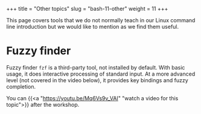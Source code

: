 +++
title = "Other topics"
slug = "bash-11-other"
weight = 11
+++

This page covers tools that we do not normally teach in our Linux command line introduction but we would
like to mention as we find them useful.

# Fuzzy finder

Fuzzy finder `fzf` is a third-party tool, not installed by default. With basic usage, it does interactive
processing of standard input. At a more advanced level (not covered in the video below), it provides key
bindings and fuzzy completion.

<!-- **Update (2020-June-25)**: On the training cluster, the path to `fzf` has changed -- you can now load it with: -->

<!-- ``` -->
<!-- source ~user120/shared/fzf/.fzf.bash -->
<!-- ``` -->

<!-- ```sh -->
<!-- $ source /project/shared/fzf/.fzf.bash     # each user in each shell or put it into your ~/.bashrc -->
<!-- $ fzf -->
<!-- $ nano $(fzf --height 40%) -->
<!-- $ kill -9 `/bin/ps aux | fzf | awk '{print $2}'` -->
<!-- $ e `find ~/Documents/ -type f | fzf` -->
<!-- ``` -->

<!-- 11-fzf.mkv -->
<!-- {{< yt Mq6Vs9v_VAI 63 >}} -->
You can {{<a "https://youtu.be/Mq6Vs9v_VAI" "watch a video for this topic">}} after the workshop.

<!-- # Other advanced bash topics -->

<!-- If there is interest, we could explore some other topics: -->

<!-- <\!-- - arithmetics -\-> -->
<!-- - permissions -->
<!-- - how to control processes -->
<!-- - Homebrew if enough Macs -->
<!-- <\!-- - GNU Parallel -\-> -->
